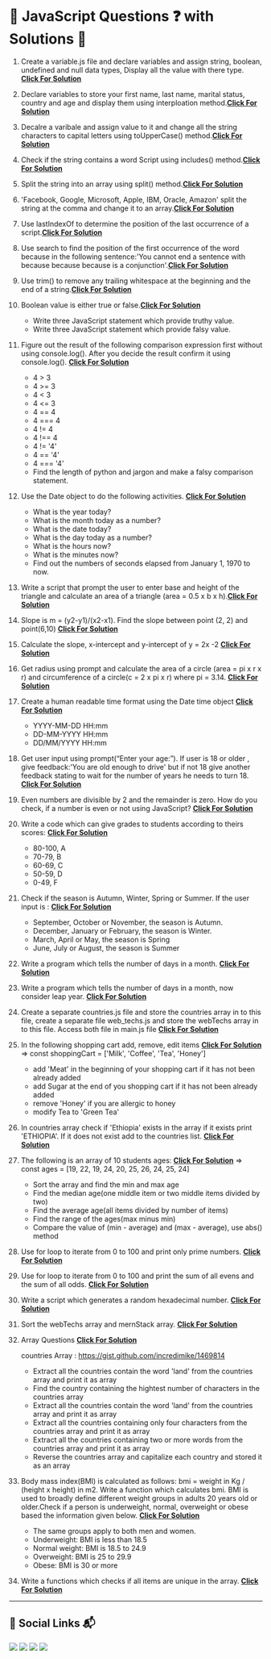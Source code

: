 # 🤔 JavaScript Questions ❓ with Solutions 📝

1. Create a variable.js file and declare variables and assign string, boolean, undefined and null data types, Display all the value with there type. **[Click For Solution](./Ques%20with%20solution/1_variable.js)**

2. Declare variables to store your first name, last name, marital status, country and age and display them using interploation method.**[Click For Solution](./Ques%20with%20solution/2.js)**

3. Decalre a varibale and assign value to it and change all the string characters to capital letters using toUpperCase() method.**[Click For Solution](./Ques%20with%20solution/3_toUpperCase.js)**

4. Check if the string contains a word Script using includes() method.**[Click For Solution](./Ques%20with%20solution/4_includes.js)**

5. Split the string into an array using split() method.**[Click For Solution](<./Ques%20with%20solution/5_split()_method.js>)**

6. 'Facebook, Google, Microsoft, Apple, IBM, Oracle, Amazon' split the string at the comma and change it to an array.**[Click For Solution](./Ques%20with%20solution/6_split_comma.js)**

7. Use lastIndexOf to determine the position of the last occurrence of a script.**[Click For Solution](./Ques%20with%20solution/7_lastIndexOf.js)**

8. Use search to find the position of the first occurrence of the word because in the following sentence:'You cannot end a sentence with because because because is a conjunction'.**[Click For Solution](<./Ques%20with%20solution/8_search().js>)**

9. Use trim() to remove any trailing whitespace at the beginning and the end of a string.**[Click For Solution](<./Ques%20with%20solution/9_trim().js>)**

10. Boolean value is either true or false.**[Click For Solution](./Ques%20with%20solution/10_truthey_falsyvalue.js)**

    - Write three JavaScript statement which provide truthy value.
    - Write three JavaScript statement which provide falsy value.

11. Figure out the result of the following comparison expression first without using console.log(). After you decide the result confirm it using console.log(). **[Click For Solution](./Ques%20with%20solution/11_conditionals.js)**

    - 4 > 3
    - 4 >= 3
    - 4 < 3
    - 4 <= 3
    - 4 == 4
    - 4 === 4
    - 4 != 4
    - 4 !== 4
    - 4 != '4'
    - 4 == '4'
    - 4 === '4'
    - Find the length of python and jargon and make a falsy comparison statement.

12. Use the Date object to do the following activities. **[Click For Solution](./Ques%20with%20solution/12_dateObj.js)**

    - What is the year today?
    - What is the month today as a number?
    - What is the date today?
    - What is the day today as a number?
    - What is the hours now?
    - What is the minutes now?
    - Find out the numbers of seconds elapsed from January 1, 1970 to now.

13. Write a script that prompt the user to enter base and height of the triangle and calculate an area of a triangle (area = 0.5 x b x h).**[Click For Solution](./Ques%20with%20solution/13_.html)**

14. Slope is m = (y2-y1)/(x2-x1). Find the slope between point (2, 2) and point(6,10) **[Click For Solution](./Ques%20with%20solution/14_slope.js)**

15. Calculate the slope, x-intercept and y-intercept of y = 2x -2 **[Click For Solution](./Ques%20with%20solution/15.js)**

16. Get radius using prompt and calculate the area of a circle (area = pi x r x r) and circumference of a circle(c = 2 x pi x r) where pi = 3.14. **[Click For Solution](./Ques%20with%20solution/16.html)**

17. Create a human readable time format using the Date time object **[Click For Solution](./Ques%20with%20solution/17.js)**

    - YYYY-MM-DD HH:mm
    - DD-MM-YYYY HH:mm
    - DD/MM/YYYY HH:mm

18. Get user input using prompt(“Enter your age:”). If user is 18 or older , give feedback:'You are old enough to drive' but if not 18 give another feedback stating to wait for the number of years he needs to turn 18. **[Click For Solution](./Ques%20with%20solution/18.html)**

19. Even numbers are divisible by 2 and the remainder is zero. How do you check, if a number is even or not using JavaScript? **[Click For Solution](./Ques%20with%20solution/19_oddEven.js)**

20. Write a code which can give grades to students according to theirs scores: **[Click For Solution](./Ques%20with%20solution/20_grade.js)**

    - 80-100, A
    - 70-79, B
    - 60-69, C
    - 50-59, D
    - 0-49, F

21. Check if the season is Autumn, Winter, Spring or Summer. If the user input is : **[Click For Solution](./Ques%20with%20solution/21.js)**

    - September, October or November, the season is Autumn.
    - December, January or February, the season is Winter.
    - March, April or May, the season is Spring
    - June, July or August, the season is Summer

22. Write a program which tells the number of days in a month. **[Click For Solution](./Ques%20with%20solution/22.js)**

23. Write a program which tells the number of days in a month, now consider leap year. **[Click For Solution](./Ques%20with%20solution/23.js)**

24. Create a separate countries.js file and store the countries array in to this file, create a separate file web_techs.js and store the webTechs array in to this file. Access both file in main.js file **[Click For Solution](./Ques%20with%20solution/24js)**

25. In the following shopping cart add, remove, edit items **[Click For Solution](./Ques%20with%20solution/25_shoppingCart.js)**
    => const shoppingCart = ['Milk', 'Coffee', 'Tea', 'Honey']

    - add 'Meat' in the beginning of your shopping cart if it has not been already added
    - add Sugar at the end of you shopping cart if it has not been already added
    - remove 'Honey' if you are allergic to honey
    - modify Tea to 'Green Tea'

26. In countries array check if 'Ethiopia' exists in the array if it exists print 'ETHIOPIA'. If it does not exist add to the countries list. **[Click For Solution](./Ques%20with%20solution/26.js)**

27. The following is an array of 10 students ages: **[Click For Solution](./Ques%20with%20solution/27.js)**
    => const ages = [19, 22, 19, 24, 20, 25, 26, 24, 25, 24]

    - Sort the array and find the min and max age
    - Find the median age(one middle item or two middle items divided by two)
    - Find the average age(all items divided by number of items)
    - Find the range of the ages(max minus min)
    - Compare the value of (min - average) and (max - average), use abs() method

28. Use for loop to iterate from 0 to 100 and print only prime numbers. **[Click For Solution](./Ques%20with%20solution/28.js)**

29. Use for loop to iterate from 0 to 100 and print the sum of all evens and the sum of all odds. **[Click For Solution](./Ques%20with%20solution/29.js)**

30. Write a script which generates a random hexadecimal number. **[Click For Solution](./Ques%20with%20solution/30_randomHexadecimal.js)**

31. Sort the webTechs array and mernStack array. **[Click For Solution](./Ques%20with%20solution/31.js)**

32. Array Questions **[Click For Solution](./Ques%20with%20solution/32.js)**

    countries Array : https://gist.github.com/incredimike/1469814

    - Extract all the countries contain the word 'land' from the countries array and print it as array
    - Find the country containing the hightest number of characters in the countries array
    - Extract all the countries contain the word 'land' from the countries array and print it as array
    - Extract all the countries containing only four characters from the countries array and print it as array
    - Extract all the countries containing two or more words from the countries array and print it as array
    - Reverse the countries array and capitalize each country and stored it as an array

33. Body mass index(BMI) is calculated as follows: bmi = weight in Kg / (height x height) in m2. Write a function which calculates bmi. BMI is used to broadly define different weight groups in adults 20 years old or older.Check if a person is underweight, normal, overweight or obese based the information given below. **[Click For Solution](./Ques%20with%20solution/33.js)**

    - The same groups apply to both men and women.
    - Underweight: BMI is less than 18.5
    - Normal weight: BMI is 18.5 to 24.9
    - Overweight: BMI is 25 to 29.9
    - Obese: BMI is 30 or more

34. Write a functions which checks if all items are unique in the array. **[Click For Solution](./Ques%20with%20solution/35.js)**

---

## 📌 Social Links 📬

[![](https://img.shields.io/badge/LinkedIn-0077B5?style=for-the-badge&logo=linkedin&logoColor=white)](https://www.linkedin.com/in/arpit-webdev/)
[![](https://img.shields.io/badge/Instagram-E4405F?style=for-the-badge&logo=instagram&logoColor=white)](https://www.instagram.com/arpit.code/)
[![](https://img.shields.io/badge/Twitter-1DA1F2?style=for-the-badge&logo=twitter&logoColor=white)](https://twitter.com/arpitpathak__)
[![](https://img.shields.io/badge/GitHub-100000?style=for-the-badge&logo=github&logoColor=white)](https://github.com/arpit-pathak)
